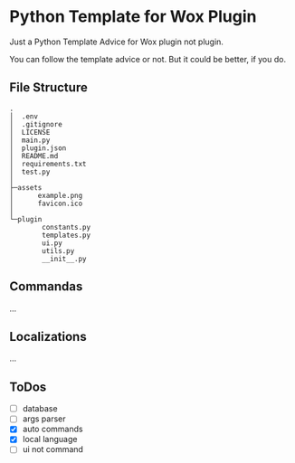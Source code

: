# Python Template for Wox Plugin

Just a Python Template Advice for Wox plugin not plugin.

You can follow the template advice or not. But it could be better, if you do.

## File Structure

<!-- TODO: update file & folder tree -->

```
.
│  .env
│  .gitignore
│  LICENSE
│  main.py
│  plugin.json
│  README.md
│  requirements.txt
│  test.py
│
├─assets
│      example.png
│      favicon.ico
│
└─plugin
        constants.py
        templates.py
        ui.py
        utils.py
        __init__.py
```

## Commandas

<!-- TODO: write docs -->

...

## Localizations

...

## ToDos

- [ ] database
- [ ] args parser
- [x] auto commands
- [x] local language
- [ ] ui not command
